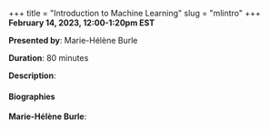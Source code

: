 +++
title = "Introduction to Machine Learning"
slug = "mlintro"
+++
**February 14, 2023, 12:00-1:20pm EST**

**Presented by**: Marie-Hélène Burle

**Duration**: 80 minutes

**Description**:

#### Biographies

**Marie-Hélène Burle**:

<!-- {{< vimeo 690948795 >}} -->
<!-- <br> -->

<!-- - [Watch this session on Vimeo](https://vimeo.com/690948795) -->
